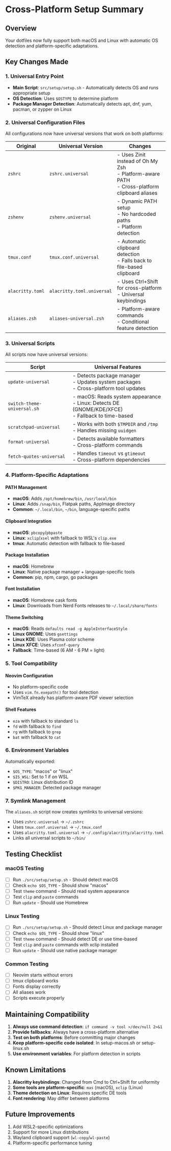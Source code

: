 # Cross-Platform Setup Summary

## Overview
Your dotfiles now fully support both macOS and Linux with automatic OS detection and platform-specific adaptations.

## Key Changes Made

### 1. Universal Entry Point
- **Main Script**: `src/setup/setup.sh` - Automatically detects OS and runs appropriate setup
- **OS Detection**: Uses `$OSTYPE` to determine platform
- **Package Manager Detection**: Automatically detects apt, dnf, yum, pacman, or zypper on Linux

### 2. Universal Configuration Files
All configurations now have universal versions that work on both platforms:

| Original | Universal Version | Changes |
|----------|------------------|---------|
| `zshrc` | `zshrc.universal` | - Uses Zinit instead of Oh My Zsh<br>- Platform-aware PATH<br>- Cross-platform clipboard aliases |
| `zshenv` | `zshenv.universal` | - Dynamic PATH setup<br>- No hardcoded paths<br>- Platform detection |
| `tmux.conf` | `tmux.conf.universal` | - Automatic clipboard detection<br>- Falls back to file-based clipboard |
| `alacritty.toml` | `alacritty.toml.universal` | - Uses Ctrl+Shift for cross-platform<br>- Universal keybindings |
| `aliases.zsh` | `aliases-universal.zsh` | - Platform-aware commands<br>- Conditional feature detection |

### 3. Universal Scripts
All scripts now have universal versions:

| Script | Universal Features |
|--------|-------------------|
| `update-universal` | - Detects package manager<br>- Updates system packages<br>- Cross-platform tool updates |
| `switch-theme-universal.sh` | - macOS: Reads system appearance<br>- Linux: Detects DE (GNOME/KDE/XFCE)<br>- Fallback to time-based |
| `scratchpad-universal` | - Works with both `$TMPDIR` and `/tmp`<br>- Handles missing `uuidgen` |
| `format-universal` | - Detects available formatters<br>- Cross-platform commands |
| `fetch-quotes-universal` | - Handles `timeout` vs `gtimeout`<br>- Cross-platform dependencies |

### 4. Platform-Specific Adaptations

#### PATH Management
- **macOS**: Adds `/opt/homebrew/bin`, `/usr/local/bin`
- **Linux**: Adds `/snap/bin`, Flatpak paths, AppImage directory
- **Common**: `~/.local/bin`, `~/bin`, language-specific paths

#### Clipboard Integration
- **macOS**: `pbcopy`/`pbpaste`
- **Linux**: `xclip`/`xsel` with fallback to WSL's `clip.exe`
- **tmux**: Automatic detection with fallback to file-based

#### Package Installation
- **macOS**: Homebrew
- **Linux**: Native package manager + language-specific tools
- **Common**: pip, npm, cargo, go packages

#### Font Installation
- **macOS**: Homebrew cask fonts
- **Linux**: Downloads from Nerd Fonts releases to `~/.local/share/fonts`

#### Theme Switching
- **macOS**: Reads `defaults read -g AppleInterfaceStyle`
- **Linux GNOME**: Uses `gsettings`
- **Linux KDE**: Uses Plasma color scheme
- **Linux XFCE**: Uses `xfconf-query`
- **Fallback**: Time-based (6 AM - 6 PM = light)

### 5. Tool Compatibility

#### Neovim Configuration
- No platform-specific code
- Uses `vim.fn.exepath()` for tool detection
- VimTeX already has platform-aware PDF viewer selection

#### Shell Features
- `eza` with fallback to standard `ls`
- `fd` with fallback to `find`
- `rg` with fallback to `grep`
- `bat` with fallback to `cat`

### 6. Environment Variables
Automatically exported:
- `$OS_TYPE`: "macos" or "linux"
- `$IS_WSL`: Set to 1 if on WSL
- `$DISTRO`: Linux distribution ID
- `$PKG_MANAGER`: Detected package manager

### 7. Symlink Management
The `aliases.sh` script now creates symlinks to universal versions:
- Uses `zshrc.universal` → `~/.zshrc`
- Uses `tmux.conf.universal` → `~/.tmux.conf`
- Uses `alacritty.toml.universal` → `~/.config/alacritty/alacritty.toml`
- Links all universal scripts to `~/bin/`

## Testing Checklist

### macOS Testing
- [ ] Run `./src/setup/setup.sh` - Should detect macOS
- [ ] Check `echo $OS_TYPE` - Should show "macos"
- [ ] Test `theme` command - Should read system appearance
- [ ] Test `clip` and `paste` commands
- [ ] Run `update` - Should use Homebrew

### Linux Testing
- [ ] Run `./src/setup/setup.sh` - Should detect Linux and package manager
- [ ] Check `echo $OS_TYPE` - Should show "linux"
- [ ] Test `theme` command - Should detect DE or use time-based
- [ ] Test `clip` and `paste` commands with xclip installed
- [ ] Run `update` - Should use native package manager

### Common Testing
- [ ] Neovim starts without errors
- [ ] tmux clipboard works
- [ ] Fonts display correctly
- [ ] All aliases work
- [ ] Scripts execute properly

## Maintaining Compatibility

1. **Always use command detection**: `if command -v tool >/dev/null 2>&1`
2. **Provide fallbacks**: Always have a cross-platform alternative
3. **Test on both platforms**: Before committing major changes
4. **Keep platform-specific code isolated**: In setup-macos.sh or setup-linux.sh
5. **Use environment variables**: For platform detection in scripts

## Known Limitations

1. **Alacritty keybindings**: Changed from Cmd to Ctrl+Shift for uniformity
2. **Some tools are platform-specific**: `mas` (macOS), `xclip` (Linux)
3. **Theme detection on Linux**: Requires specific DE tools
4. **Font rendering**: May differ between platforms

## Future Improvements

1. Add WSL2-specific optimizations
2. Support for more Linux distributions
3. Wayland clipboard support (`wl-copy`/`wl-paste`)
4. Platform-specific performance tuning